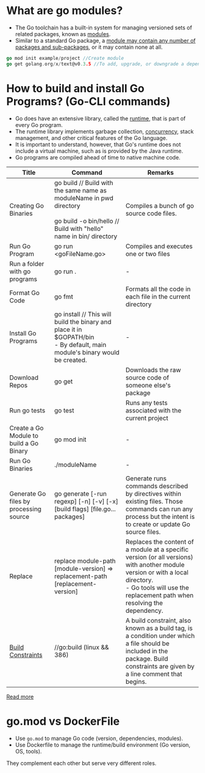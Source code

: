 # What are go modules?
- The Go toolchain has a built-in system for managing versioned sets of related packages, known as [modules](https://go.dev/doc/tutorial/create-module).
- Similar to a standard Go package, a [module may contain any number of packages and sub-packages](https://www.digitalocean.com/community/tutorials/how-to-use-go-modules), or it may contain none at all.

````go
go mod init example/project //Create module
go get golang.org/x/text@v0.3.5 //To add, upgrade, or downgrade a dependency
````

# How to build and install Go Programs? (Go-CLI commands)
- Go does have an extensive library, called the [runtime](https://pkg.go.dev/runtime), that is part of every Go program.
- The runtime library implements garbage collection, [concurrency](GoRoutines&Channels), stack management, and other critical features of the Go language.
- It is important to understand, however, that Go's runtime does not include a virtual machine, such as is provided by the Java runtime.
- Go programs are compiled ahead of time to native machine code.

| Title                                                                | Command                                                                                                                                         | Remarks                                                                                                                                                                                                      |
|----------------------------------------------------------------------|-------------------------------------------------------------------------------------------------------------------------------------------------|--------------------------------------------------------------------------------------------------------------------------------------------------------------------------------------------------------------|
| Creating Go Binaries                                                 | go build // Build with the same name as moduleName in pwd directory<br/><br/>go build -o bin/hello // Build with "hello" name in bin/ directory | Compiles a bunch of go source code files.                                                                                                                                                                    |
| Run Go Program                                                       | go run <goFileName.go>                                                                                                                          | Compiles and executes one or two files                                                                                                                                                                       |
| Run a folder with go programs                                        | go run .                                                                                                                                        | -                                                                                                                                                                                                            |
| Format Go Code                                                       | go fmt                                                                                                                                          | Formats all the code in each file in the current directory                                                                                                                                                   |                                                                                                                                                  |                                                                                                                                                                                                              |
| Install Go Programs                                                  | go install // This will build the binary and place it in $GOPATH/bin<br/>- By default, main module's binary would be created.                   | -                                                                                                                                                                                                            |
| Download Repos                                                       | go get                                                                                                                                          | Downloads the raw source code of someone else's package                                                                                                                                                      |                                                                                                                                                      |
| Run go tests                                                         | go test                                                                                                                                         | Runs any tests associated with the current project                                                                                                                                                           |                                                                                                                                                           |
| Create a Go Module to build a Go Binary                              | go mod init <moduleName>                                                                                                                        | -                                                                                                                                                                                                            |
| Run Go Binaries                                                      | ./moduleName                                                                                                                                    | -                                                                                                                                                                                                            |
| Generate Go files by processing source                               | go generate [-run regexp] [-n] [-v] [-x] [build flags] [file.go... packages]                                                                    | Generate runs commands described by directives within existing files. Those commands can run any process but the intent is to create or update Go source files.                                              |
| Replace                                                              | replace module-path [module-version] => replacement-path [replacement-version]                                                                  | Replaces the content of a module at a specific version (or all versions) with another module version or with a local directory. <br/>- Go tools will use the replacement path when resolving the dependency. |
| [Build Constraints](https://pkg.go.dev/cmd/go#hdr-Build_constraints) | //go:build (linux && 386)                                                                                                                       | A build constraint, also known as a build tag, is a condition under which a file should be included in the package. Build constraints are given by a line comment that begins.                               |

[Read more](https://www.digitalocean.com/community/tutorials/how-to-build-and-install-go-programs)

# go.mod vs DockerFile
- Use `go.mod` to manage Go code (version, dependencies, modules). 
- Use Dockerfile to manage the runtime/build environment (Go version, OS, tools).
  
They complement each other but serve very different roles.